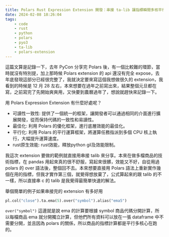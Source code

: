 ```yaml
---
title: Polars Rust Expression Extension 開發：串接 ta-lib 讓指標瞬間多核平行化運算
date: 2024-02-08 18:26:04
tags:
    - code
    - rust
    - python
    - polars
    - pyo3
    - ta-lib
    - polars-extension
---
```


這篇文算是記錄一下，去年 PyCon 分享完 Polars 後，有一個比較難的環節，當時就沒有特別提，加上那時候 Polars extension 的 api 還沒有完全 expose，去年底發現這部分已經很完整了，我就決定要來寫這個我想做很久的 extension，我看到的時候是 12 月 28 左右，本來想要在過年之前寫出來，結果整個元旦都在寫，之前寫完了先開始爽爽用，又快要到農曆過年了，想說就趕快來記錄一下。

用 Polars Expression Extension 有什麼好處呢？
- 可讀性一致性: 提供了一個統一的框架，讓開發者可以通過相同的介面進行擴展開發，從而保持代碼的一致性和易讀性。
- 最佳化: 利用 Polars 的優化框架，進行底層效能的最佳化。
- 平行化: 利用 Polars 的平行運算框架，將運算任務指派到多個 CPU 核上執行，大幅提升運算速度。
- rust原生效能: rust效能，釋放python gil及效能限制。

我這次 extension 要做的範例就直接用串接 talib 來分享。本來在做多檔商品的技術指標，在 pandas 用起來真的很不舒服，寫起來很髒，效能又不好，自從用過 polars 的 over 語法後，整個回不去。本來想要直接用 Polars 語法上重新實作幾個在用的指標，但我才實作第三個，就覺得想放棄了，公式算起來的跟 talib 的不一樣，所以直接串 c 的 talib 是我覺得最簡單快速的解法。

舉個簡單的例子如果串接完的 extension 有多好用

``` python
pl.col("close").ta.ema(5).over("symbol").alias("ema5")
```

`over("symbol")` 這邊就是說 ema 的計算要根據 symbol 商品代碼分開計算，所以每檔商品 ema 就分開獨立計算，但他們所有資料可以放在一張 dataframe 中不需要分開，並且因為 polars 的關係，所以商品的指標計算都是平行多核心在跑的。

